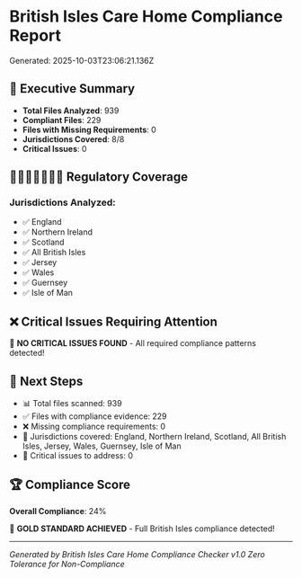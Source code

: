 # British Isles Care Home Compliance Report
Generated: 2025-10-03T23:06:21.136Z

## 🎯 Executive Summary

- **Total Files Analyzed**: 939
- **Compliant Files**: 229
- **Files with Missing Requirements**: 0
- **Jurisdictions Covered**: 8/8
- **Critical Issues**: 0

## 🏴󠁧󠁢󠁪󠁥󠁲󠁿🇮🇲🇬🇧🇮🇪 Regulatory Coverage

### Jurisdictions Analyzed:
- ✅ England
- ✅ Northern Ireland
- ✅ Scotland
- ✅ All British Isles
- ✅ Jersey
- ✅ Wales
- ✅ Guernsey
- ✅ Isle of Man

## ❌ Critical Issues Requiring Attention

🎉 **NO CRITICAL ISSUES FOUND** - All required compliance patterns detected!





## 🚀 Next Steps

- 📊 Total files scanned: 939
- ✅ Files with compliance evidence: 229
- ❌ Missing compliance requirements: 0
- 🏴󠁧󠁢󠁪󠁥󠁲󠁿 Jurisdictions covered: England, Northern Ireland, Scotland, All British Isles, Jersey, Wales, Guernsey, Isle of Man
- 🔧 Critical issues to address: 0

## 🏆 Compliance Score

**Overall Compliance**: 24%

🥇 **GOLD STANDARD ACHIEVED** - Full British Isles compliance detected!




---
*Generated by British Isles Care Home Compliance Checker v1.0*
*Zero Tolerance for Non-Compliance*
